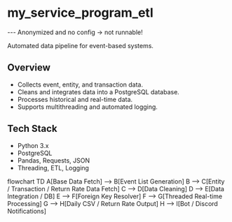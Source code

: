 # my_service_program_etl
--- Anonymized and no config -> not runnable! 

Automated data pipeline for event-based systems.  

## Overview
- Collects event, entity, and transaction data.
- Cleans and integrates data into a PostgreSQL database.
- Processes historical and real-time data.
- Supports multithreading and automated logging.

## Tech Stack
- Python 3.x
- PostgreSQL
- Pandas, Requests, JSON
- Threading, ETL, Logging

flowchart TD
    A[Base Data Fetch] --> B[Event List Generation]
    B --> C[Entity / Transaction / Return Rate Data Fetch]
    C --> D[Data Cleaning]
    D --> E[Data Integration / DB]
    E --> F[Foreign Key Resolver]
    F --> G[Threaded Real-time Processing]
    G --> H[Daily CSV / Return Rate Output]
    H --> I[Bot / Discord Notifications]
